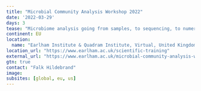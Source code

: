 ```yaml
---
title: "Microbial Community Analysis Workshop 2022"
date: '2022-03-29'
days: 3
tease: "Microbiome analysis going from samples, to sequencing, to numerical ecology analysis"
continent: EU
location:
  name: "Earlham Institute & Quadram Institute, Virtual, United Kingdom"
location_url: "https://www.earlham.ac.uk/scientific-training"
external_url: "https://www.earlham.ac.uk/microbial-community-analysis-workshop-2022"
gtn: true
contact: "Falk Hildebrand"
image: 
subsites: [global, eu, us]
---
```

